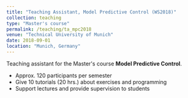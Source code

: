 ```yaml
---
title: "Teaching Assistant, Model Predictive Control (WS2018)"
collection: teaching
type: "Master's course"
permalink: /teaching/ta_mpc2018
venue: "Technical University of Munich"
date: 2018-09-01
location: "Munich, Germany"
---
```


Teaching assistant for the Master's course <b>Model Predictive Control</b>.

* Approx. 120 participants per semester
* Give 10 tutorials (20 hrs.) about exercises and programming
* Support lectures and provide supervision to students
